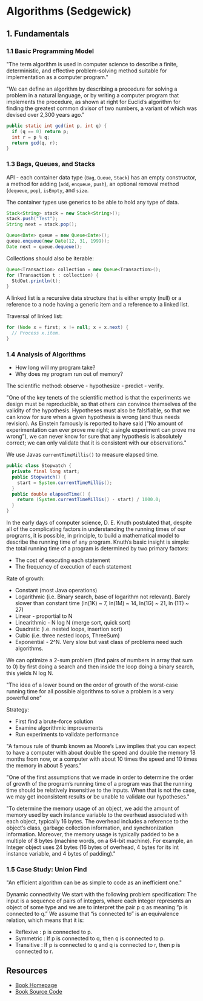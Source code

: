 # Algorithms (Sedgewick)

## 1. Fundamentals

### 1.1 Basic Programming Model

"The term algorithm is used in computer science to describe
a finite, deterministic, and effective problem-solving method suitable for implementation
as a computer program."

"We can define an algorithm by describing a procedure for solving a problem in a
natural language, or by writing a computer program that implements the procedure,
as shown at right for Euclid’s algorithm for finding the greatest common divisor of
two numbers, a variant of which was devised
over 2,300 years ago."

```java
public static int gcd(int p, int q) {
  if (q == 0) return p;
  int r = p % q;
  return gcd(q, r);
}
```

### 1.3 Bags, Queues, and Stacks

API - each container data type (`Bag`, `Queue`, `Stack`) has an empty constructor, a method for adding (`add`, `enqueue`, `push`), an optional removal method (`dequeue`, `pop`), `isEmpty`, and `size`.

The container types use generics to be able to hold any type of data.

```java
Stack<String> stack = new Stack<String>();
stack.push("Test");
String next = stack.pop();

Queue<Date> queue = new Queue<Date>();
queue.enqueue(new Date(12, 31, 1999));
Date next = queue.dequeue();
```

Collections should also be iterable:

```java
Queue<Transaction> collection = new Queue<Transaction>();
for (Transaction t : collection) {
  StdOut.println(t);
}
```

A linked list is a recursive data structure that is either empty (null) or a
reference to a node having a generic item and a reference to a linked list.

Traversal of linked list:

```java
for (Node x = first; x != null; x = x.next) {
  // Process x.item.
}
```

### 1.4 Analysis of Algorithms

* How long will my program take?
* Why does my program run out of memory?

The scientific method: observe - hypothesize - predict - verify.

"One of the key tenets of the scientific method is that the experiments we design must be reproducible, so that others can convince themselves of the validity of the hypothesis. Hypotheses must also be falsifiable, so that we can know for sure when a given hypothesis is wrong (and thus needs revision). As Einstein famously is reported to have said (“No amount of experimentation can ever prove me right; a single experiment can prove me wrong”), we can never know for sure that any hypothesis is absolutely correct; we can only validate that it is consistent with our observations."

We use Javas `currentTimeMillis()` to measure elapsed time.

```java
public class Stopwatch {
  private final long start;
  public Stopwatch() {
    start = System.currentTimeMillis();
  }
  public double elapsedTime() {
    return (System.currentTimeMillis() - start) / 1000.0;
  }
}
```

In the early days of computer science, D. E. Knuth postulated that, despite all of the complicating factors in understanding the running times of our programs, it is possible, in principle, to build a mathematical model to describe the running time of any program. Knuth’s basic insight is simple: the total running time of a program is determined by two primary factors:

* The cost of executing each statement
* The frequency of execution of each statement

Rate of growth:

* Constant (most Java operations)
* Logarithmic (i.e. Binary search, base of logarithm not relevant). Barely slower than constant time (ln(1K) ~ 7, ln(1M) ~ 14, ln(1G) ~ 21, ln (1T) ~ 27)
* Linear - proportial to N
* Linearithmic - N log N (merge sort, quick sort)
* Quadratic (i.e. nested loops, insertion sort)
* Cubic (i.e. three nested loops, ThreeSum)
* Exponential - 2^N. Very slow but vast class of problems need such algorithms.

We can optimize a 2-sum problem (find pairs of numbers in array that sum to 0) by first doing a search and then inside the loop doing a binary search, this yields N log N.

"The idea of a lower bound on the order of growth of the worst-case running time for all possible algorithms to solve a problem is a very powerful one"

Strategy:

* First find a brute-force solution
* Examine algorithmic improvements
* Run experiments to validate performance

"A famous rule of thumb known as Moore’s Law implies that you can expect to have a
computer with about double the speed and double the memory 18 months from now,
or a computer with about 10 times the speed and 10 times the memory in about 5 years."

"One of the first assumptions that we made in order to
determine the order of growth of the program’s running time of a program was that the
running time should be relatively insensitive to the inputs. When that is not the case, we
may get inconsistent results or be unable to validate our hypotheses."

"To determine the memory usage of an object,
we add the amount of memory used by each instance
variable to the overhead associated with each object,
typically 16 bytes. The overhead includes a reference to
the object’s class, garbage collection information, and
synchronization information. Moreover, the memory
usage is typically padded to be a multiple of 8 bytes
(machine words, on a 64-bit machine). For example,
an Integer object uses 24 bytes (16 bytes of overhead,
4 bytes for its int instance variable, and 4 bytes of
padding)."

### 1.5 Case Study: Union Find

"An efficient algorithm can be as simple to code as an inefficient one."

Dynamic connectivity We start with the following problem specification: The
input is a sequence of pairs of integers, where each integer represents an object of some
type and we are to interpret the pair p q as meaning “p is connected to q.” We assume
that “is connected to” is an equivalence relation, which means that it is:

* Reflexive : p is connected to p.
* Symmetric : If p is connected to q, then q is connected to p.
* Transitive : If p is connected to q and q is connected to r, then p is connected to r.

## Resources

* [Book Homepage](https://algs4.cs.princeton.edu/home)
* [Book Source Code](https://github.com/kevin-wayne/algs4)
